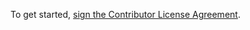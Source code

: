 To get started, <a href="https://www.clahub.com/agreements/ludwigschreier/nvidia_tk1_perf">sign the Contributor License Agreement</a>.
